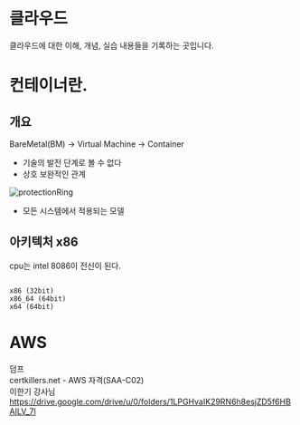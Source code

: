 # 클라우드
클라우드에 대한 이해, 개념, 실습 내용들을 기록하는 곳입니다.

# 컨테이너란.
## 개요
BareMetal(BM) -> Virtual Machine -> Container
- 기술의 발전 단계로 볼 수 없다
- 상호 보완적인 관계


![protectionRing]()
- 모든 시스템에서 적용되는 모델


## 아키텍처 x86
cpu는 intel 8086이 전신이 된다.
```

x86 (32bit)
x86_64 (64bit)
x64 (64bit)
```








# AWS
덤프 <br>
certkillers.net - AWS 자격(SAA-C02)<br>
이한기 강사님<br>
https://drive.google.com/drive/u/0/folders/1LPGHvaIK29RN6h8esjZD5f6HBAILV_7l
